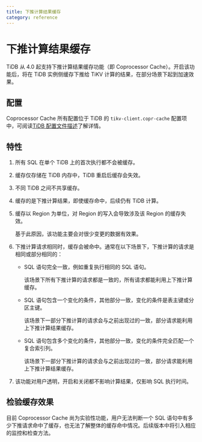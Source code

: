 ```yaml
---
title: 下推计算结果缓存
category: reference
---
```


# 下推计算结果缓存

TiDB 从 4.0 起支持下推计算结果缓存功能（即 Coprocessor Cache）。开启该功能后，将在 TiDB 实例侧缓存下推给 TiKV 计算的结果，在部分场景下起到加速效果。

## 配置

Coprocessor Cache 所有配置位于 TiDB 的 `tikv-client.copr-cache` 配置项中，可阅读[TiDB 配置文件描述](/reference/configuration/tidb-server/configuration-file.md)了解详情。

## 特性

1. 所有 SQL 在单个 TiDB 上的首次执行都不会被缓存。

2. 缓存仅存储在 TiDB 内存中，TiDB 重启后缓存会失效。

3. 不同 TiDB 之间不共享缓存。

4. 缓存的是下推计算结果，即使缓存命中，后续仍有 TiDB 计算。

5. 缓存以 Region 为单位，对 Region 的写入会导致涉及该 Region 的缓存失效。

   基于此原因，该功能主要会对很少变更的数据有效果。

6. 下推计算请求相同时，缓存会被命中。通常在以下场景下，下推计算的请求是相同或部分相同的：

   - SQL 语句完全一致，例如重复执行相同的 SQL 语句。

     该场景下所有下推计算的请求都是一致的，所有请求都能利用上下推计算缓存。

   - SQL 语句包含一个变化的条件，其他部分一致，变化的条件是表主键或分区主键。

     该场景下一部分下推计算的请求会与之前出现过的一致，部分请求能利用上下推计算结果缓存。

   - SQL 语句包含多个变化的条件，其他部分一致，变化的条件完全匹配一个复合索引列。

     该场景下一部分下推计算的请求会与之前出现过的一致，部分请求能利用上下推计算结果缓存。

7. 该功能对用户透明，开启和关闭都不影响计算结果，仅影响 SQL 执行时间。

## 检验缓存效果

目前 Coprocessor Cache 尚为实验性功能，用户无法判断一个 SQL 语句中有多少下推请求命中了缓存，也无法了解整体的缓存命中情况。后续版本中将引入相应的监控和检查方法。
